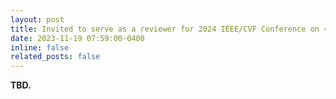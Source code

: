 ```yaml
---
layout: post
title: Invited to serve as a reviewer for 2024 IEEE/CVF Conference on <b>Computer Vision and Pattern Recognition</b> (<b>CVPR’24</b>)!
date: 2023-11-19 07:59:00-0400
inline: false
related_posts: false
---
```


<b> TBD. </b>
